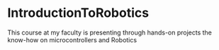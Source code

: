 # IntroductionToRobotics
This course at my faculty is presenting through hands-on projects the know-how on microcontrollers and Robotics 
